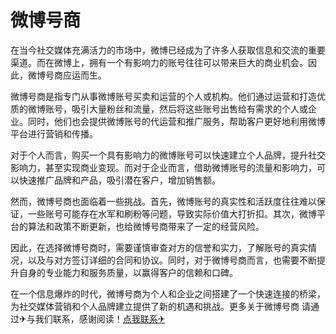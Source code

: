 # 微博号商

在当今社交媒体充满活力的市场中，微博已经成为了许多人获取信息和交流的重要渠道。而在微博上，拥有一个有影响力的账号往往可以带来巨大的商业机会。因此，微博号商应运而生。

微博号商是指专门从事微博账号买卖和运营的个人或机构。他们通过运营和打造优质的微博账号，吸引大量粉丝和流量，然后将这些账号出售给有需求的个人或企业。同时，他们也会提供微博账号的代运营和推广服务，帮助客户更好地利用微博平台进行营销和传播。

对于个人而言，购买一个具有影响力的微博账号可以快速建立个人品牌，提升社交影响力，甚至实现商业变现。而对于企业而言，借助微博账号的流量和影响力，可以快速推广品牌和产品，吸引潜在客户，增加销售额。

然而，微博号商也面临着一些挑战。首先，微博账号的真实性和活跃度往往难以保证，一些账号可能存在水军和刷粉等问题，导致实际价值大打折扣。其次，微博平台的算法和政策不断更新，也给微博号商带来了一定的经营风险。

因此，在选择微博号商时，需要谨慎审查对方的信誉和实力，了解账号的真实情况，以及与对方签订详细的合同和协议。同时，对于微博号商而言，也需要不断提升自身的专业能力和服务质量，以赢得客户的信赖和口碑。

在一个信息爆炸的时代，微博号商为个人和企业之间搭建了一个快速连接的桥梁，为社交媒体营销和个人品牌建立提供了新的机遇和挑战。更多关于微博号商 请通过✈与我们联系，感谢阅读！[点我联系✈](https://img.k02.cc)